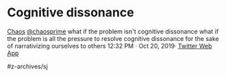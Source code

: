 # Cognitive dissonance
 [Chaos](https://twitter.com/chaosprime) 
 [@chaosprime](https://twitter.com/chaosprime) 
what if the problem isn't cognitive dissonance what if the problem is all the pressure to resolve cognitive dissonance for the sake of narrativizing ourselves to others
12:32 PM · Oct 20, 2019· [Twitter Web App](https://help.twitter.com/using-twitter/how-to-tweet#source-labels) 

#z-archives/sj